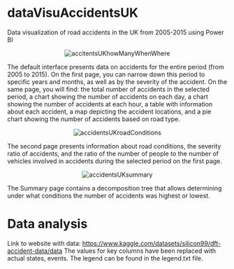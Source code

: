# dataVisuAccidentsUK
Data visualization of road accidents in the UK from 2005-2015 using Power BI
<p align="center"> <img src="https://github.com/KrystianJamrogiewicz/dataVisuAccidentsUK/assets/155767356/5bbefce5-8d19-4c7a-8c66-1830b03a7266" alt="accitentsUKhowManyWhenWhere"> </p>
The default interface presents data on accidents for the entire period (from 2005 to 2015). On the first page, you can narrow down this period to specific years and months, as well as by the severity of the accident. On the same page, you will find: the total number of accidents in the selected period, a chart showing the number of accidents on each day, a chart showing the number of accidents at each hour, a table with information about each accident, a map depicting the accident locations, and a pie chart showing the number of accidents based on road type.

<p align="center"> <img src="https://github.com/KrystianJamrogiewicz/dataVisuAccidentsUK/assets/155767356/102bfbf9-cab3-4ca1-b507-b76347fdeea0" alt="accidentsUKroadConditions"> </p>
The second page presents information about road conditions, the severity ratio of accidents, and the ratio of the number of people to the number of vehicles involved in accidents during the selected period on the first page.

<p align="center"> <img src="https://github.com/KrystianJamrogiewicz/dataVisuAccidentsUK/assets/155767356/91ef34c8-2e6b-4afe-be95-f975d38161b3" alt="accidentsUKsummary"> </p>
The Summary page contains a decomposition tree that allows determining under what conditions the number of accidents was highest or lowest.

# Data analysis


Link to website with data: https://www.kaggle.com/datasets/silicon99/dft-accident-data/data
The values for key columns have been replaced with actual states, events. The legend can be found in the legend.txt file.
